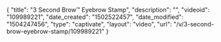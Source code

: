{
    "title": "3 Second Brow&trade; Eyebrow Stamp",
    "description": "",
    "videoid": "109989221",
    "date_created": "1502522457",
    "date_modified": "1504247456",
    "type": "captivate",
    "layout": "video",
    "url": "\/v\/3-second-brow-eyebrow-stamp\/109989221"
}
